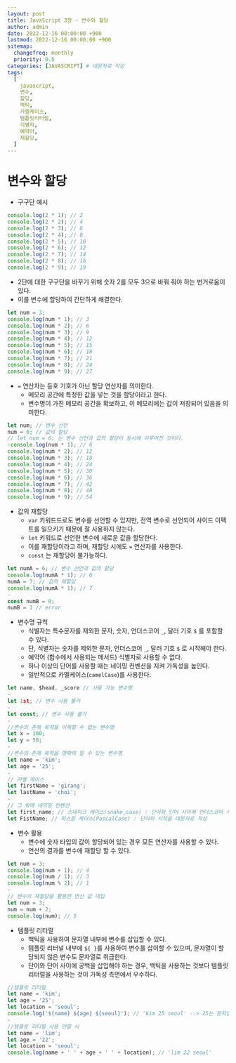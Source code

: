 ```yaml
---
layout: post
title: JavaScript 3장 - 변수와 할당
author: admin
date: 2022-12-16 00:00:00 +900
lastmod: 2022-12-16 00:00:00 +900
sitemap:
  changefreq: monthly
  priority: 0.5
categories: [JAVASCRIPT] # 대문자로 작성
tags:
  [
    javascript,
    변수,
    할당,
    백틱,
    카멜케이스,
    템플릿리터럴,
    식별자,
    예약어,
    재할당,
  ]
---
```


# 변수와 할당

- 구구단 예시

```js
console.log(2 * 1); // 2
console.log(2 * 2); // 4
console.log(2 * 3); // 6
console.log(2 * 4); // 8
console.log(2 * 5); // 10
console.log(2 * 6); // 12
console.log(2 * 7); // 14
console.log(2 * 8); // 16
console.log(2 * 9); // 19
```

- 2단에 대한 구구단을 바꾸기 위해 숫자 2를 모두 3으로 바꿔 줘야 하는 번거로움이 있다.
- 이를 변수에 할당하여 간단하게 해결한다.

```js
let num = 3;
console.log(num * 1); // 3
console.log(num * 2); // 6
console.log(num * 3); // 9
console.log(num * 4); // 12
console.log(num * 5); // 15
console.log(num * 6); // 18
console.log(num * 7); // 21
console.log(num * 8); // 24
console.log(num * 9); // 27
```

- `=` 연산자는 등호 기호가 아닌 할당 연산자를 의미한다.
  - 메모리 공간에 특정한 값을 넣는 것을 할당이라고 한다.
  - 변수명이 가진 메모리 공간을 확보하고, 이 메모리에는 값이 저장되어 있음을 의미한다.

```javascript
let num; // 변수 선언
num = 6; // 값의 할당
// let num = 6; 는 변수 선언과 값의 할당이 동시에 이루어진 것이다.
-console.log(num * 1); // 6
console.log(num * 2); // 12
console.log(num * 3); // 18
console.log(num * 4); // 24
console.log(num * 5); // 30
console.log(num * 6); // 36
console.log(num * 7); // 42
console.log(num * 8); // 48
console.log(num * 9); // 54
```

- 값의 재할당
  - `var` 키워드드로도 변수를 선언할 수 있지만, 전역 변수로 선언되어 사이드 이펙트를 일으키기 때문에 잘 사용하지 않는다.
  - `let` 키워드로 선언한 변수에 새로운 값을 할당한다.
  - 이를 재할당이라고 하며, 재할당 시에도 `=` 연산자를 사용한다.
  - `const` 는 재할당이 불가능하다.

```js
let numA = 6; // 변수 선언과 값의 할당
console.log(numA * 1); // 6
numA = 7; // 값의 재할당
console.log(numA * 1); // 7
-
const numB = 0;
numB = 1 // error
```

- 변수명 규칙
  - 식별자는 특수문자를 제외한 문자, 숫자, 언더스코어 `_`, 달러 기호 `$` 를 포함할 수 있다.
  - 단, 식별자는 숫자를 제외한 문자, 언더스코어 `_`, 달러 기호 `$` 로 시작해야 한다.
  - 예약어 (함수에서 사용되는 메서드) 식별자로 사용할 수 없다.
  - 하나 이상의 단어를 사용할 때는 네이밍 컨벤션을 지켜 가독성을 높인다.
  - 일반적으로 카멜케이스(`camelCase`)를 사용한다.

```js
let name, $head, _score // 사용 가능 변수명
-
let 1st; // 변수 사용 불가
-
let const; // 변수 사용 불가
-
//변수의 존재 목적을 이해할 수 없는 변수명
let x = 100;
let y = 50;
-
//변수의 존재 목적을 명확히 알 수 있는 변수명
let name = 'kim';
let age = '25';
-
// 카멜 케이스
let firstName = 'girang';
let lastName = 'choi';
-
// 그 밖에 네이밍 컨벤션
let first_name; // 스네이크 케이스(snake_case) : 단어와 단어 사이에 언더스코어 사용
let FistName; // 파스칼 케이스(PascalCase) : 단어의 시작을 대문자로 작성
```

- 변수 활용
  - 변수에 숫자 타입의 값이 할당되어 있는 경우 모든 연산자를 사용할 수 있다.
  - 연산의 결과를 변수에 재할당 할 수 있다.

```js
let num = 3;
console.log(num + 1); // 4
console.log(num / 1); // 3
console.log(num % 2); // 1
-
// 변수의 재할당을 활용한 연산 값 대입
let num = 3;
num = num + 2;
console.log(num); // 5
```

- 템플릿 리터럴
  - 백틱을 사용하여 문자열 내부에 변수를 삽입할 수 있다.
  - 템플릿 리터널 내부에 `${ }`를 사용하여 변수를 삽이할 수 있으며, 문자열이 할당되지 않은 변수도 문자열로 취급한다.
  - 단어와 단어 사이에 공백을 삽입해야 하는 경우, 백틱을 사용하는 것보다 템플릿 리터럴을 사용하는 것이 가독성 측면에서 우수하다.

```js
//템플릿 리터럴
let name = 'kim';
let age = '25';
let location = 'seoul';
console.log('${name} ${age} ${seoul}'); // 'kim 25 seoul' --> 25는 문자열로 취급된다.
-
//템플릿 리터럴 사용 안할 시
let name = 'lim';
let age = '22';
let location = 'seoul';
console.log(name + ' ' + age + ' ' + location); // 'lim 22 seoul'
```

